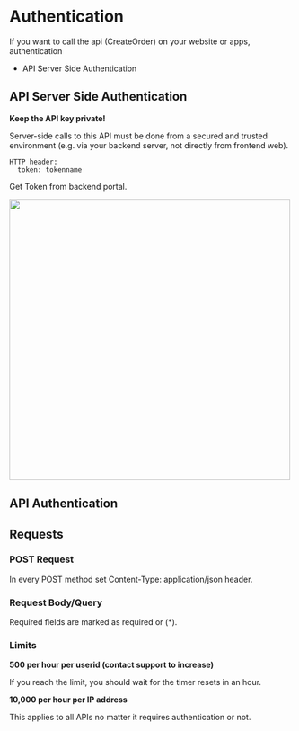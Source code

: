 # Authentication

If you want to call the api (CreateOrder) on your website or apps, authentication
* API Server Side Authentication

## API Server Side Authentication

<b>Keep the API key private!</b>

Server-side calls to this API must be done from a secured and trusted environment (e.g. via your backend server, not directly from frontend web). 

```
HTTP header: 
  token: tokenname
```

Get Token from backend portal.

<img width="500px" src="https://dcdn.mugglepay.com/docs/pics/get-api-en.png" />


## API Authentication



## Requests
### POST Request
In every POST method set Content-Type: application/json header.

### Request Body/Query
Required fields are marked as required or (*).

### Limits
**500 per hour per userid (contact support to increase)**

If you reach the limit, you should wait for the timer resets in an hour.

**10,000 per hour per IP address**

This applies to all APIs no matter it requires authentication or not.
